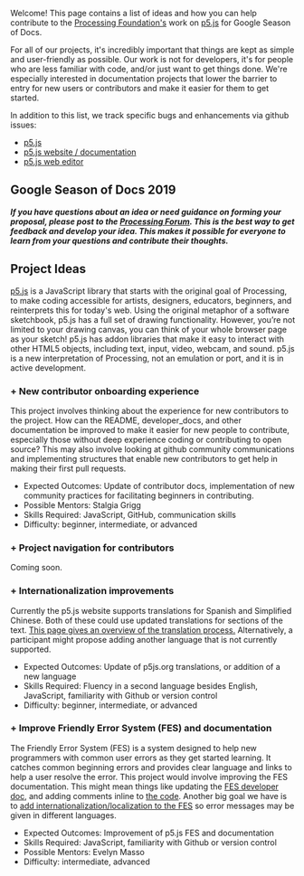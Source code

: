 Welcome! This page contains a list of ideas and how you can help contribute to the [Processing Foundation's](https://processingfoundation.org/) work on [p5.js](http://p5js.org) for Google Season of Docs.

For all of our projects, it's incredibly important that things are kept as simple and user-friendly as possible. Our work is not for developers, it's for people who are less familiar with code, and/or just want to get things done. We're especially interested in documentation projects that lower the barrier to entry for new users or contributors and make it easier for them to get started.

In addition to this list, we track specific bugs and enhancements via github issues:
* [p5.js](https://github.com/processing/p5.js/issues)
* [p5.js website / documentation](https://github.com/processing/p5.js-website/issues)
* [p5.js web editor](https://github.com/processing/p5.js-web-editor)

## Google Season of Docs 2019

_**If you have questions about an idea or need guidance on forming your proposal, please post to the [Processing Forum](https://discourse.processing.org/c/season-of-docs). This is the best way to get feedback and develop your idea. This makes it possible for everyone to learn from your questions and contribute their thoughts.**_

## Project Ideas

[p5.js](http://p5js.org) is a JavaScript library that starts with the original goal of Processing, to make coding accessible for artists, designers, educators, beginners, and reinterprets this for today's web. Using the original metaphor of a software sketchbook, p5.js has a full set of drawing functionality. However, you’re not limited to your drawing canvas, you can think of your whole browser page as your sketch! p5.js has addon libraries that make it easy to interact with other HTML5 objects, including text, input, video, webcam, and sound. p5.js is a new interpretation of Processing, not an emulation or port, and it is in active development.

### + New contributor onboarding experience
This project involves thinking about the experience for new contributors to the project. How can the README, developer_docs, and other documentation be improved to make it easier for new people to contribute, especially those without deep experience coding or contributing to open source? This may also involve looking at github community communications and implementing structures that enable new contributors to get help in making their first pull requests.
* Expected Outcomes: Update of contributor docs, implementation of new community practices for facilitating beginners in contributing.
* Possible Mentors: Stalgia Grigg
* Skills Required: JavaScript, GitHub, communication skills
* Difficulty: beginner, intermediate, or advanced

### + Project navigation for contributors
Coming soon.

### + Internationalization improvements
Currently the p5.js website supports translations for Spanish and Simplified Chinese. Both of these could use updated translations for sections of the text. [This page gives an overview of the translation process.](https://github.com/processing/p5.js-website/blob/master/contributor_docs/i18n_contribution.md) Alternatively, a participant might propose adding another language that is not currently supported.
* Expected Outcomes: Update of p5js.org translations, or addition of a new language
* Skills Required: Fluency in a second language besides English, JavaScript, familiarity with Github or version control
* Difficulty: beginner, intermediate, or advanced

### + Improve Friendly Error System (FES) and documentation
The Friendly Error System (FES) is a system designed to help new programmers with common user errors as they get started learning. It catches common beginning errors and provides clear language and links to help a user resolve the error. This project would involve improving the FES documentation. This might mean things like updating the [FES developer doc](https://github.com/processing/p5.js/blob/master/developer_docs/friendly_error_system.md), and adding comments inline to [the code](https://github.com/processing/p5.js/blob/master/src/core/error_helpers.js). Another big goal we have is to [add internationalization/localization to the FES](https://github.com/processing/p5.js/issues/3390) so error messages may be given in different languages.
* Expected Outcomes: Improvement of p5.js FES and documentation
* Skills Required: JavaScript, familiarity with Github or version control
* Possible Mentors: Evelyn Masso
* Difficulty: intermediate, advanced
